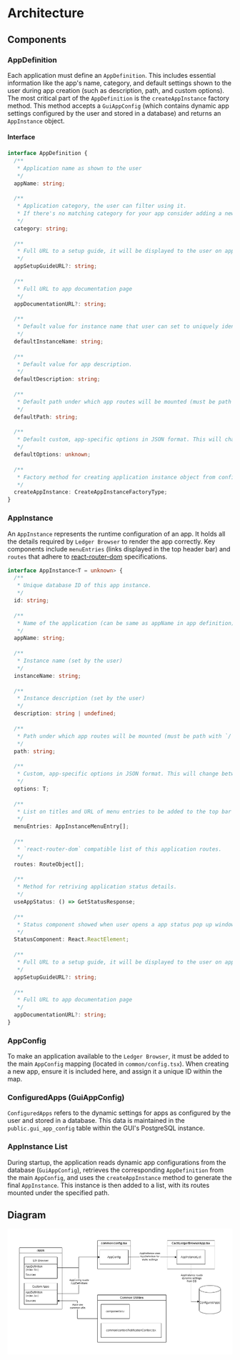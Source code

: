 # Architecture

## Components

### AppDefinition

Each application must define an `AppDefinition`. This includes essential information like the app's name, category, and default settings shown to the user during app creation (such as description, path, and custom options). The most critical part of the `AppDefinition` is the `createAppInstance` factory method. This method accepts a `GuiAppConfig` (which contains dynamic app settings configured by the user and stored in a database) and returns an `AppInstance` object.

#### Interface

```typescript
interface AppDefinition {
  /**
   * Application name as shown to the user
   */
  appName: string;

  /**
   * Application category, the user can filter using it.
   * If there's no matching category for your app consider adding a new one!
   */
  category: string;

  /**
   * Full URL to a setup guide, it will be displayed to the user on app configuration page.
   */
  appSetupGuideURL?: string;

  /**
   * Full URL to app documentation page
   */
  appDocumentationURL?: string;

  /**
   * Default value for instance name that user can set to uniquely identify this ap instance.
   */
  defaultInstanceName: string;

  /**
   * Default value for app description.
   */
  defaultDescription: string;

  /**
   * Default path under which app routes will be mounted (must be path with `/`, like `/eth`)
   */
  defaultPath: string;

  /**
   * Default custom, app-specific options in JSON format. This will change between applications.
   */
  defaultOptions: unknown;

  /**
   * Factory method for creating application instance object from configuration stored in a database.
   */
  createAppInstance: CreateAppInstanceFactoryType;
}
```

### AppInstance

An `AppInstance` represents the runtime configuration of an app. It holds all the details required by `Ledger Browser` to render the app correctly. Key components include `menuEntries` (links displayed in the top header bar) and `routes` that adhere to [react-router-dom](https://reactrouter.com/en/main) specifications.

```typescript
interface AppInstance<T = unknown> {
  /**
   * Unique database ID of this app instance.
   */
  id: string;

  /**
   * Name of the application (can be same as appName in app definition)
   */
  appName: string;

  /**
   * Instance name (set by the user)
   */
  instanceName: string;

  /**
   * Instance description (set by the user)
   */
  description: string | undefined;

  /**
   * Path under which app routes will be mounted (must be path with `/`, like `/eth`)
   */
  path: string;

  /**
   * Custom, app-specific options in JSON format. This will change between applications.
   */
  options: T;

  /**
   * List on titles and URL of menu entries to be added to the top bar (used to navigate within an app)
   */
  menuEntries: AppInstanceMenuEntry[];

  /**
   * `react-router-dom` compatible list of this application routes.
   */
  routes: RouteObject[];

  /**
   * Method for retriving application status details.
   */
  useAppStatus: () => GetStatusResponse;

  /**
   * Status component showed when user opens a app status pop up window.
   */
  StatusComponent: React.ReactElement;

  /**
   * Full URL to a setup guide, it will be displayed to the user on app configuration page.
   */
  appSetupGuideURL?: string;

  /**
   * Full URL to app documentation page
   */
  appDocumentationURL?: string;
}
```

### AppConfig

To make an application available to the `Ledger Browser`, it must be added to the main `AppConfig` mapping (located in `common/config.tsx`). When creating a new app, ensure it is included here, and assign it a unique ID within the map.

### ConfiguredApps (GuiAppConfig)

`ConfiguredApps` refers to the dynamic settings for apps as configured by the user and stored in a database. This data is maintained in the `public.gui_app_config` table within the GUI's PostgreSQL instance.

### AppInstance List

During startup, the application reads dynamic app configurations from the database (`GuiAppConfig`), retrieves the corresponding `AppDefinition` from the main `AppConfig`, and uses the `createAppInstance` method to generate the final `AppInstance`. This instance is then added to a list, with its routes mounted under the specified path.

## Diagram

![Ledger Browser Architecture Diagram](images/architecture_cacti_ledger_browser_architecture.png)